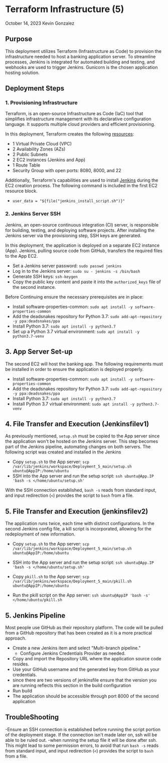 # Terraform Infrastructure (5)
October 14, 2023
Kevin Gonzalez

## Purpose

This deployment utilizes Terraform (Infrastructure as Code) to provision the infrastructure needed to host a banking application server. To streamline processes, Jenkins is integrated for automated building and testing, and webhooks are used to trigger Jenkins. Gunicorn is the chosen application hosting solution.

## Deployment Steps

### 1. Provisioning Infrastructure

Terraform, is an open-source Infrastructure as Code (IaC) tool that simplifies infrastructure management with its declarative configuration language. It supports multiple cloud providers and efficient provisioning.

In this deployment, Terraform creates the following [resources](https://github.com/kevingonzalez7997/Terraform_D5/blob/main/main.tf):

- 1 Virtual Private Cloud (VPC)
- 2 Availability Zones (AZs)
- 2 Public Subnets
- 2 EC2 instances (Jenkins and App)
- 1 Route Table
- Security Group with open ports: 8080, 8000, and 22

Additionally, Terraform's capabilities are used to install [Jenkins](https://github.com/kevingonzalez7997/Jenkins_install) during the EC2 creation process. The following command is included in the first EC2 resource block.
- `user_data = "${file("jenkins_install_script.sh")}"`

### 2. Jenkins Server SSH

Jenkins, an open-source continuous integration (CI) server, is responsible for building, testing, and deploying software projects. After installing the Jenkins server via the provisioning step, SSH keys are generated.

In this deployment, the application is deployed on a separate EC2 instance (App). Jenkins, pulling source code from GitHub, transfers the required files to the App EC2.
- Set a Jenkins server password: `sudo passwd jenkins`
- Log in to the Jenkins server: `sudo su - jenkins -s /bin/bash`
- Generate SSH keys: `ssh-keygen`
- Copy the public key content and paste it into the `authorized_keys` file of the second instance.

Before Continuing ensure the necessary prerequisites are in place:

- Install software-properties-common: `sudo apt install -y software-properties-common`
- Add the deadsnakes repository for Python 3.7: `sudo add-apt-repository -y ppa:deadsnakes/ppa`
- Install Python 3.7: `sudo apt install -y python3.7`
- Set up a Python 3.7 virtual environment: `sudo apt install -y python3.7-venv`

## 3. App Server Set-up

The second EC2 will host the banking app. The following requirements must be installed in order to ensure the application is deployed properly.

- Install software-properties-common: `sudo apt install -y software-properties-common`
- Add the deadsnakes repository for Python 3.7: `sudo add-apt-repository -y ppa:deadsnakes/ppa`
- Install Python 3.7: `sudo apt install -y python3.7`
- Install Python 3.7 virtual environment: `sudo apt install -y python3.7-venv`

## 4. File Transfer and Execution (Jenkinsfilev1)

As previously mentioned, `setup.sh` must be copied to the App server since the application won't be hosted on the Jenkins server. This step becomes part of the Jenkins pipeline, automating changes on both servers. The following script was created and installed in the Jenkins

- Copy `setup.sh` to the App server: `scp /var/lib/jenkins/workspace/Deployment_5_main/setup.sh ubuntu@AppIP:/home/ubuntu`
- SSH into the App server and run the setup script: `ssh ubuntu@App.IP 'bash -s </home/ubuntu/setup.sh'`

With the SSH connection established, `bash -s` reads from standard input, and input redirection (`<`) provides the script to `bash` from a file.

## 5. File Transfer and Execution (jenkinsfilev2)

The application runs twice, each time with distinct configurations. In the second Jenkins config file, a kill script is incorporated, allowing for the redeployment of new information.

- Copy `setup.sh` to the App server: `scp /var/lib/jenkins/workspace/Deployment_5_main/setup.sh ubuntu@AppIP:/home/ubuntu`
- SSH into the App server and run the setup script: `ssh ubuntu@App.IP 'bash -s </home/ubuntu/setup.sh'`

- Copy `pkill.sh` to the App server: `scp /var/lib/jenkins/workspace/Deployment_5_main/pkill.sh ubuntu@AppIP:/home/ubuntu`
- Run the pkill script on the App server: `ssh ubuntu@AppIP 'bash -s' </home/ubuntu/pkill.sh`

## 5. Jenkins Pipeline
Most people use GitHub as their repository platform. The code will be pulled from a GitHub repository that has been created as it is a more practical approach.

- Create a new Jenkins item and select "Multi-branch pipeline."
  - Configure Jenkins Credentials Provider as needed.
- Copy and import the Repository URL where the application source code resides.
- Use your GitHub username and the generated key from GitHub as your credentials.
- since there are two versions of jenkinsfile ensure that the version you are running reflects this section in the build configuration
- Run build
- The application should be accessible through port 8000 of the second application

## TroubleShooting

-Ensure an SSH connection is established before running the script portion of the deployment stage. If the connection isn't made later on, ssh will be able to be ruled out.
-when running the setup file it will be done after ssh. This might lead to some permission errors, to avoid that run `bash -s` reads from standard input, and input redirection (`<`) provides the script to `bash` from a file.


